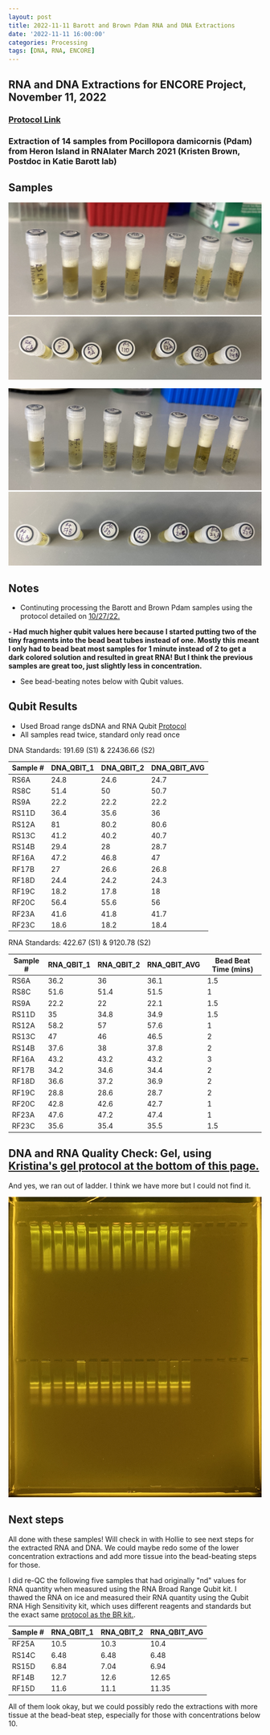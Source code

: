 ```yaml
---
layout: post
title: 2022-11-11 Barott and Brown Pdam RNA and DNA Extractions
date: '2022-11-11 16:00:00'
categories: Processing
tags: [DNA, RNA, ENCORE]
---
```


## RNA and DNA Extractions for ENCORE Project, November 11, 2022

### [Protocol Link](https://zdellaert.github.io/ZD_Putnam_Lab_Notebook/Protocols_Zymo_Quick_DNA_RNA_Miniprep_Plus/)

### Extraction of 14 samples from Pocillopora damicornis (Pdam) from Heron Island in RNAlater March 2021 (Kristen Brown, Postdoc in Katie Barott lab)

## Samples

![2202-11-11-tubes.JPG](https://github.com/zdellaert/ZD_Putnam_Lab_Notebook/blob/master/images/samples/2022-11-11-tubes.JPG?raw=true)
![2022-11-11-caps.JPG](https://github.com/zdellaert/ZD_Putnam_Lab_Notebook/blob/master/images/samples/2022-11-11-caps.JPG?raw=true)

![2202-11-11-tubes-b.JPG](https://github.com/zdellaert/ZD_Putnam_Lab_Notebook/blob/master/images/samples/2022-11-11-tubes-b.JPG?raw=true)
![2022-11-11-caps-b.JPG](https://github.com/zdellaert/ZD_Putnam_Lab_Notebook/blob/master/images/samples/2022-11-11-caps-b.JPG?raw=true)

## Notes

- Continuting processing the Barott and Brown Pdam samples using the protocol detailed on [10/27/22.](https://zdellaert.github.io/ZD_Putnam_Lab_Notebook/Barott-and-Brown-Pdam-RNA-DNA-Extractions-2022-10-27/)

**- Had much higher qubit values here because I started putting two of the tiny fragments into the bead beat tubes instead of one. Mostly this meant I only had to bead beat most samples for 1 minute instead of 2 to get a dark colored solution and resulted in great RNA! But I think the previous samples are great too, just slightly less in concentration.**

- See bead-beating notes below with Qubit values.

## Qubit Results

- Used Broad range dsDNA and RNA Qubit [Protocol](https://meschedl.github.io/MESPutnam_Open_Lab_Notebook/Qubit-Protocol/)
- All samples read twice, standard only read once

DNA Standards: 191.69 (S1) & 22436.66 (S2)

| Sample # | DNA_QBIT_1 | DNA_QBIT_2 | DNA_QBIT_AVG |
|----------|------------|------------|--------------|
| RS6A     | 24.8       | 24.6       | 24.7         |
| RS8C     | 51.4       | 50         | 50.7         |
| RS9A     | 22.2       | 22.2       | 22.2         |
| RS11D    | 36.4       | 35.6       | 36           |
| RS12A    | 81         | 80.2       | 80.6         |
| RS13C    | 41.2       | 40.2       | 40.7         |
| RS14B    | 29.4       | 28         | 28.7         |
| RF16A    | 47.2       | 46.8       | 47           |
| RF17B    | 27         | 26.6       | 26.8         |
| RF18D    | 24.4       | 24.2       | 24.3         |
| RF19C    | 18.2       | 17.8       | 18           |
| RF20C    | 56.4       | 55.6       | 56           |
| RF23A    | 41.6       | 41.8       | 41.7         |
| RF23C    | 18.6       | 18.2       | 18.4         |

RNA Standards: 422.67 (S1) & 9120.78 (S2)

| Sample # | RNA_QBIT_1 | RNA_QBIT_2 | RNA_QBIT_AVG | Bead Beat Time (mins) |
|----------|------------|------------|--------------|-----------------------|
| RS6A     | 36.2       | 36         | 36.1         | 1.5                   |
| RS8C     | 51.6       | 51.4       | 51.5         | 1                     |
| RS9A     | 22.2       | 22         | 22.1         | 1.5                   |
| RS11D    | 35         | 34.8       | 34.9         | 1.5                   |
| RS12A    | 58.2       | 57         | 57.6         | 1                     |
| RS13C    | 47         | 46         | 46.5         | 2                     |
| RS14B    | 37.6       | 38         | 37.8         | 2                     |
| RF16A    | 43.2       | 43.2       | 43.2         | 3                     |
| RF17B    | 34.2       | 34.6       | 34.4         | 2                     |
| RF18D    | 36.6       | 37.2       | 36.9         | 2                     |
| RF19C    | 28.8       | 28.6       | 28.7         | 2                     |
| RF20C    | 42.8       | 42.6       | 42.7         | 1                     |
| RF23A    | 47.6       | 47.2       | 47.4         | 1                     |
| RF23C    | 35.6       | 35.4       | 35.5         | 1.5                   |

## DNA and RNA Quality Check: Gel, using [Kristina's gel protocol at the bottom of this page.](https://zdellaert.github.io/ZD_Putnam_Lab_Notebook/Protocols_Zymo_Quick_DNA_RNA_Miniprep_Plus/)

And yes, we ran out of ladder. I think we have more but I could not find it.

![2022-11-11-gel.JPG](https://github.com/zdellaert/ZD_Putnam_Lab_Notebook/blob/master/images/gels/2022-11-11-gel.JPG?raw=true)

## Next steps

All done with these samples! Will check in with Hollie to see next steps for the extracted RNA and DNA. We could maybe redo some of the lower concentration extractions and add more tissue into the bead-beating steps for those.

I did re-QC the following five samples that had originally "nd" values for RNA quantity when measured using the RNA Broad Range Qubit kit. I thawed the RNA on ice and measured their RNA quantity using the Qubit RNA High Sensitivity kit, which uses different reagents and standards but the exact same [protocol as the BR kit.](https://meschedl.github.io/MESPutnam_Open_Lab_Notebook/Qubit-Protocol/).

| Sample # | RNA_QBIT_1 | RNA_QBIT_2 | RNA_QBIT_AVG |
|----------|------------|------------|--------------|
| RF25A    | 10.5       | 10.3       | 10.4         |
| RS14C    | 6.48       | 6.48       | 6.48         |
| RS15D    | 6.84       | 7.04       | 6.94         |
| RF14B    | 12.7       | 12.6       | 12.65        |
| RF15D    | 11.6       | 11.1       | 11.35        |

All of them look okay, but we could possibly redo the extractions with more tissue at the bead-beat step, especially for those with concentrations below 10.
